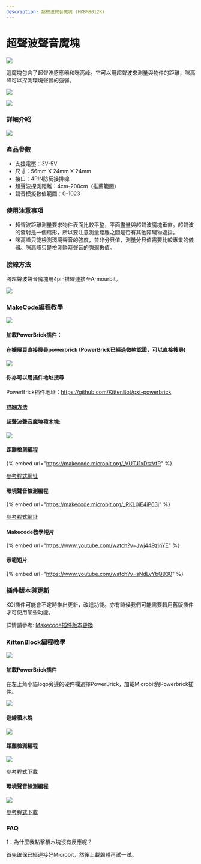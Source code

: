 ```yaml
---
description: 超聲波聲音魔塊 (HKBM8012K)
---
```


# 超聲波聲音魔塊

![](https://kittenbothk.readthedocs.io/en/latest/\_images/06\_04.png)

這魔塊包含了超聲波感應器和咪高峰。它可以用超聲波來測量與物件的距離，咪高峰可以探測環境聲音的強弱。

![](https://kittenbothk.readthedocs.io/en/latest/\_images/IMG\_2577.GIF)

![](https://kittenbothk.readthedocs.io/en/latest/\_images/IMG\_2576.GIF)

### 詳細介紹

![](https://kittenbothk.readthedocs.io/en/latest/\_images/06\_01.png)

### 產品參數

* 支援電壓：3V-5V
* 尺寸：56mm X 24mm X 24mm
* 接口：4PIN防反接排線
* 超聲波探測距離：4cm-200cm（推薦範圍）
* 聲音模擬數值範圍：0-1023

### 使用注意事項

* 超聲波距離測量要求物件表面比較平整，平面盡量與超聲波魔塊垂直。超聲波的發射是一個扇形，所以要注意測量距離之間是否有其他障礙物遮擋。
* 咪高峰只能檢測環境聲音的強度，並非分貝值，測量分貝值需要比較專業的儀器。咪高峰只是檢測瞬時聲音的強弱數值。

### 接線方法

將超聲波聲音魔塊用4pin排線連接至Armourbit。

![](https://kittenbothk.readthedocs.io/en/latest/\_images/ultrasound\_wire.png)

### MakeCode編程教學

![](https://kittenbothk.readthedocs.io/en/latest/\_images/mcbanner13.png)

#### 加載PowerBrick插件：

#### 在擴展頁直接搜尋powerbrick (PowerBrick已經過微軟認證，可以直接搜尋)

![](https://kittenbothk.readthedocs.io/en/latest/\_images/powerbrick\_search.png)

#### 你亦可以用插件地址搜尋

PowerBrick插件地址：https://github.com/KittenBot/pxt-powerbrick

#### [詳細方法](../../programmingplatforms/makecode/kittenbotandmakecode.md)

#### 超聲波聲音魔塊積木塊:

![](https://kittenbothk.readthedocs.io/en/latest/\_images/ultrasoundblocks.png)

#### 距離檢測編程

{% embed url="https://makecode.microbit.org/_VUTJ1xDtzVfR" %}

[參考程式網址](https://makecode.microbit.org/\_VUTJ1xDtzVfR)

#### 環境聲音檢測編程

{% embed url="https://makecode.microbit.org/_RKL0iE4iP63i" %}

[參考程式網址](https://makecode.microbit.org/\_RKL0iE4iP63i)

#### Makecode教學短片

{% embed url="https://www.youtube.com/watch?v=Jwj449zjnYE" %}

#### 示範短片

{% embed url="https://www.youtube.com/watch?v=sNdLvYbQ930" %}

### 插件版本與更新

KOI插件可能會不定時推出更新，改進功能。亦有時候我們可能需要轉用舊版插件才可使用某些功能。

詳情請參考: [Makecode插件版本更換](../../programmingplatforms/makecode/makecodeextupdate.md)

### KittenBlock編程教學

![](https://kittenbothk.readthedocs.io/en/latest/\_images/kbbanner7.png)

#### 加載PowerBrick插件

在左上角小貓logo旁邊的硬件欄選擇PowerBrick，加載Microbit與Powerbrick插件。

![](https://kittenbothk.readthedocs.io/en/latest/\_images/addextension1.png)

#### 巡線積木塊

![](https://kittenbothk.readthedocs.io/en/latest/\_images/kbultrasoundblocks.png)

#### 距離檢測編程

![](https://kittenbothk.readthedocs.io/en/latest/\_images/kbultrasounddist.png)

[參考程式下載](https://bit.ly/PowerbrickM4\_01sb3)

#### 環境聲音檢測編程

![](https://kittenbothk.readthedocs.io/en/latest/\_images/kbultrasoundlevel.png)

[參考程式下載](https://bit.ly/PowerbrickM4\_02sb3)

### FAQ

1：為什麼我點擊積木塊沒有反應呢？

首先確保已經連接好Microbit，然後上載韌體再試一試。
